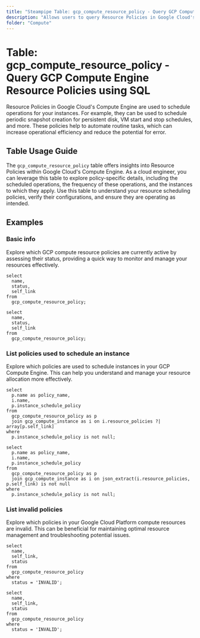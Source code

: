 ```yaml
---
title: "Steampipe Table: gcp_compute_resource_policy - Query GCP Compute Engine Resource Policies using SQL"
description: "Allows users to query Resource Policies in Google Cloud's Compute Engine, providing insights into the rules that schedule disk snapshot and VM operations."
folder: "Compute"
---
```


# Table: gcp_compute_resource_policy - Query GCP Compute Engine Resource Policies using SQL

Resource Policies in Google Cloud's Compute Engine are used to schedule operations for your instances. For example, they can be used to schedule periodic snapshot creation for persistent disk, VM start and stop schedules, and more. These policies help to automate routine tasks, which can increase operational efficiency and reduce the potential for error.

## Table Usage Guide

The `gcp_compute_resource_policy` table offers insights into Resource Policies within Google Cloud's Compute Engine. As a cloud engineer, you can leverage this table to explore policy-specific details, including the scheduled operations, the frequency of these operations, and the instances to which they apply. Use this table to understand your resource scheduling policies, verify their configurations, and ensure they are operating as intended.

## Examples

### Basic info
Explore which GCP compute resource policies are currently active by assessing their status, providing a quick way to monitor and manage your resources effectively.

```sql+postgres
select
  name,
  status,
  self_link
from
  gcp_compute_resource_policy;
```

```sql+sqlite
select
  name,
  status,
  self_link
from
  gcp_compute_resource_policy;
```

### List policies used to schedule an instance
Explore which policies are used to schedule instances in your GCP Compute Engine. This can help you understand and manage your resource allocation more effectively.

```sql+postgres
select
  p.name as policy_name,
  i.name,
  p.instance_schedule_policy
from
  gcp_compute_resource_policy as p
  join gcp_compute_instance as i on i.resource_policies ?| array[p.self_link]
where
  p.instance_schedule_policy is not null;
```

```sql+sqlite
select
  p.name as policy_name,
  i.name,
  p.instance_schedule_policy
from
  gcp_compute_resource_policy as p
  join gcp_compute_instance as i on json_extract(i.resource_policies, p.self_link) is not null
where
  p.instance_schedule_policy is not null;
```

### List invalid policies
Explore which policies in your Google Cloud Platform compute resources are invalid. This can be beneficial for maintaining optimal resource management and troubleshooting potential issues.

```sql+postgres
select
  name,
  self_link,
  status
from
  gcp_compute_resource_policy
where
  status = 'INVALID';
```

```sql+sqlite
select
  name,
  self_link,
  status
from
  gcp_compute_resource_policy
where
  status = 'INVALID';
```